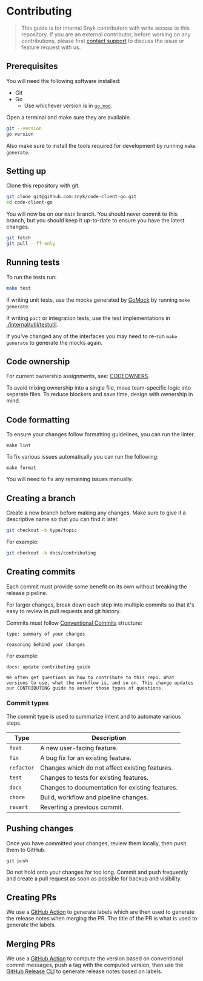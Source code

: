 # Contributing

> This guide is for internal Snyk contributors with write access to this repository. If you are an external contributor, before working on any contributions, please first [contact support](https://support.snyk.io) to discuss the issue or feature request with us.

## Prerequisites

You will need the following software installed:

- Git
- Go
    - Use whichever version is in [`go.mod`](./go.mod).

Open a terminal and make sure they are available.

```sh
git --version
go version
```

Also make sure to install the tools required for development by running `make generate`.

## Setting up

Clone this repository with git.

```sh
git clone git@github.com:snyk/code-client-go.git
cd code-client-go
```

You will now be on our `main` branch. You should never commit to this branch, but you should keep it up-to-date to ensure you have the latest changes.

```sh
git fetch
git pull --ff-only
```

## Running tests

To run the tests run:

```sh
make test
```

If writing unit tests, use the mocks generated by [GoMock](https://github.com/golang/mock) by running `make generate`. 

If writing `pact` or integration tests, use the test implementations in [./internal/util/testutil](./internal/util/testutil).

If you've changed any of the interfaces you may need to re-run `make generate` to generate the mocks again.

## Code ownership

For current ownership assignments, see: [CODEOWNERS](./.github/CODEOWNERS).

To avoid mixing ownership into a single file, move team-specific logic into separate files. To reduce blockers and save time, design with ownership in mind.

## Code formatting

To ensure your changes follow formatting guidelines, you can run the linter.

```
make lint
```

To fix various issues automatically you can run the following:

```
make format
```

You will need to fix any remaining issues manually.

## Creating a branch

Create a new branch before making any changes. Make sure to give it a descriptive name so that you can find it later.

```sh
git checkout -b type/topic
```

For example:

```sh
git checkout -b docs/contributing
```

## Creating commits

Each commit must provide some benefit on its own without breaking the release pipeline.

For larger changes, break down each step into multiple commits so that it's easy to review in pull requests and git history.

Commits must follow [Conventional Commits](https://www.conventionalcommits.org/en/v1.0.0/) structure:

```
type: summary of your changes

reasoning behind your changes
```

For example:

```
docs: update contributing guide

We often get questions on how to contribute to this repo. What versions to use, what the workflow is, and so on. This change updates our CONTRIBUTING guide to answer those types of questions.
```

### Commit types

The commit type is used to summarize intent and to automate various steps.

| Type       | Description                                     |
| ---------- | ----------------------------------------------- |
| `feat`     | A new user-facing feature.                      |
| `fix`      | A bug fix for an existing feature.              |
| `refactor` | Changes which do not affect existing features.  |
| `test`     | Changes to tests for existing features.         |
| `docs`     | Changes to documentation for existing features. |
| `chore`    | Build, workflow and pipeline changes.           |
| `revert`   | Reverting a previous commit.                    |

## Pushing changes

Once you have committed your changes, review them locally, then push them to GitHub.

```
git push
```

Do not hold onto your changes for too long. Commit and push frequently and create a pull request as soon as possible for backup and visibility.

## Creating PRs

We use a [GitHub Action](https://github.com/marketplace/actions/conventional-release-labels) to generate labels which are then used to generate the release notes when merging the PR.
The title of the PR is what is used to generate the labels.

## Merging PRs

We use a [GitHub Action](https://github.com/marketplace/actions/semver-conventional-commits) to compute the version based on conventional commit messages, push a tag with the computed version, then use
the [GitHub Release CLI](https://cli.github.com/manual/gh_release_create) to generate release notes based on labels.